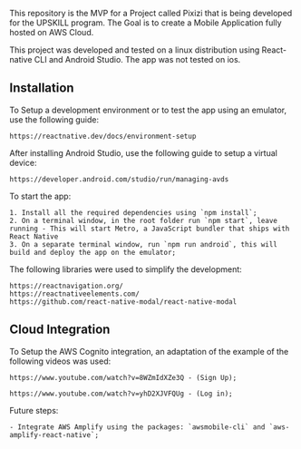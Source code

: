 

This repository is the MVP for a Project called Pixizi that is being developed for the UPSKILL program. 
The Goal is to create a Mobile Application fully hosted on AWS Cloud.

This project was developed and tested on a linux distribution using React-native CLI and Android Studio.
The app was not tested on ios.

## Installation

To Setup a development environment or to test the app using an emulator, use the following guide:

    https://reactnative.dev/docs/environment-setup

After installing Android Studio, use the following guide to setup a virtual device:

    https://developer.android.com/studio/run/managing-avds

To start the app:

    1. Install all the required dependencies using `npm install`;
    2. On a terminal window, in the root folder run `npm start`, leave running - This will start Metro, a JavaScript bundler that ships with React Native
    3. On a separate terminal window, run `npm run android`, this will build and deploy the app on the emulator;

The following libraries were used to simplify the development:

    https://reactnavigation.org/
    https://reactnativeelements.com/
    https://github.com/react-native-modal/react-native-modal

## Cloud Integration

To Setup the AWS Cognito integration, an adaptation of the example of the following videos was used:

    https://www.youtube.com/watch?v=8WZmIdXZe3Q - (Sign Up);
    
    https://www.youtube.com/watch?v=yhD2XJVFQUg - (Log in);


Future steps:

    - Integrate AWS Amplify using the packages: `awsmobile-cli` and `aws-amplify-react-native`; 
